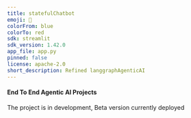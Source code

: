 ```yaml
---
title: statefulChatbot
emoji: 🐨
colorFrom: blue
colorTo: red
sdk: streamlit
sdk_version: 1.42.0
app_file: app.py
pinned: false
license: apache-2.0
short_description: Refined langgraphAgenticAI
---
```


#### End To End Agentic AI Projects

The project is in development, Beta version currently deployed


